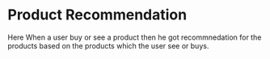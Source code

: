 # Product Recommendation
Here When a user buy or see a product then he got recommnedation for the products based on the products which the user see or buys.
